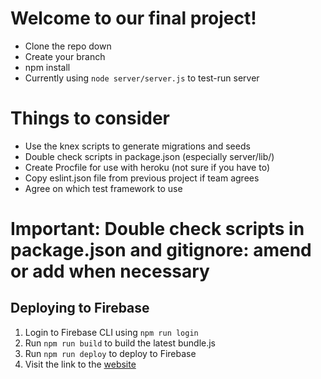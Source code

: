 # Welcome to our final project!

* Clone the repo down
* Create your branch
* npm install
* Currently using `node server/server.js` to test-run server

# Things to consider

* Use the knex scripts to generate migrations and seeds
* Double check scripts in package.json (especially server/lib/)
* Create Procfile for use with heroku (not sure if you have to)
* Copy eslint.json file from previous project if team agrees
* Agree on which test framework to use

# Important: Double check scripts in package.json and gitignore: amend or add when necessary

## Deploying to Firebase

1. Login to Firebase CLI using `npm run login`
1. Run `npm run build` to build the latest bundle.js
2. Run `npm run deploy` to deploy to Firebase
3. Visit the link to the [website](https://test-9eee4.firebaseapp.com)
